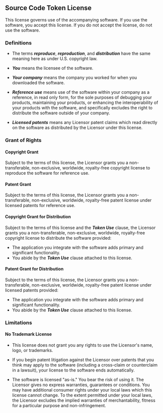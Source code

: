 ## Source Code Token License

This license governs use of the accompanying software. If you use the software, you accept this license. If you do not accept the license, do not use the software.

### Definitions

* The terms ***reproduce***, ***reproduction***, and ***distribution*** have the same meaning here as under U.S. copyright law.

* ***You*** means the licensee of the software.
  
* ***Your company*** means the company you worked for when you downloaded the software.

* ***Reference use*** means use of the software within your company as a reference, in read only form, for the sole purposes of     debugging your products, maintaining your products, or enhancing the interoperability of your products with the software,     and specifically excludes the right to distribute the software outside of your company.

* ***Licensed patents*** means any Licensor patent claims which read directly on the software as distributed by the Licensor under this license.

### Grant of Rights

#### Copyright Grant

Subject to the terms of this license, the Licensor grants you a non-transferable, non-exclusive, worldwide, royalty-free copyright license to reproduce the software for reference use.

#### Patent Grant

Subject to the terms of this license, the Licensor grants you a non-transferable, non-exclusive, worldwide, royalty-free patent license under licensed patents for reference use.

#### Copyright Grant for Distribution

Subject to the terms of this license and the ***Token Use*** clause, the Licensor grants you a non-transferable, non-exclusive, worldwide, royalty-free copyright license to distribute the software provided:

* The application you integrate with the software adds primary and significant functionality.
* You abide by the ***Token Use*** clause attached to this license. 

#### Patent Grant for Distribution

Subject to the terms of this license, the Licensor grants you a non-transferable, non-exclusive, worldwide, royalty-free patent license under licensed patents provided:

* The application you integrate with the software adds primary and significant functionality.
* You abide by the ***Token Use*** clause attached to this license. 

### Limitations

#### No Trademark License

* This license does not grant you any rights to use the Licensor's name, logo, or trademarks.

* If you begin patent litigation against the Licensor over patents that you think may apply to the software (including a cross-claim or counterclaim in a lawsuit), your license to the software ends automatically.

* The software is licensed "as-is." You bear the risk of using it. The Licensor gives no express warranties, guarantees or conditions. You may have additional consumer rights under your local laws which this license cannot change. To the extent permitted under your local laws, the Licensor excludes the implied warranties of merchantability, fitness for a particular purpose and non-infringement.
